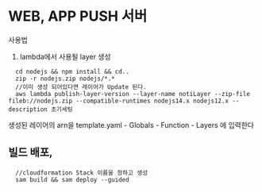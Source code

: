 # WEB, APP PUSH 서버




사용법

1. lambda에서 사용될 layer 생성
  ``` 
    cd nodejs && npm install && cd..
    zip -r nodejs.zip nodejs/*.* 
    //이미 생성 되어있다면 레이어가 Update 된다.
    aws lambda publish-layer-version --layer-name notiLayer --zip-file fileb://nodejs.zip --compatible-runtimes nodejs14.x nodejs12.x --description 초기세팅
  ```
  생성된 레이어의 arn을 template.yaml - Globals - Function - Layers 에 입력한다


## 빌드 배포,
```
  //cloudformation Stack 이름을 정하고 생성
  sam build && sam deploy --guided
```

